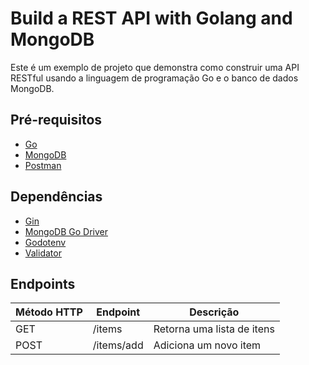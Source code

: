# Build a REST API with Golang and MongoDB

Este é um exemplo de projeto que demonstra como construir uma API RESTful usando a linguagem de programação Go e o banco de dados MongoDB.

## Pré-requisitos

* [Go](https://golang.org/dl/)
* [MongoDB](https://www.mongodb.com/download-center/community)
* [Postman](https://www.getpostman.com/downloads/)

## Dependências

* [Gin](github.com/gin-gonic/gin)
* [MongoDB Go Driver](go.mongodb.org/mongo-driver/mongo)
* [Godotenv](github.com/joho/godotenv)
* [Validator](https://github.com/go-playground/validator)

## Endpoints

| Método HTTP | Endpoint | Descrição |
| --- | --- | --- |
| GET | /items | Retorna uma lista de itens |
| POST | /items/add | Adiciona um novo item |
